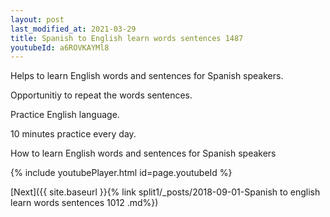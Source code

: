 ```yaml
---
layout: post
last_modified_at: 2021-03-29
title: Spanish to English learn words sentences 1487 
youtubeId: a6ROVKAYMl8
---
```

 
 
Helps to learn English words and sentences for Spanish speakers.

Opportunitiy to repeat the words sentences. 

Practice English language. 
 
10 minutes practice every day. 
 
How to learn English words and sentences for Spanish speakers 
 
{% include youtubePlayer.html id=page.youtubeId %}
 
 
[Next]({{ site.baseurl }}{% link  split1/_posts/2018-09-01-Spanish to english learn words sentences 1012 .md%})
 
